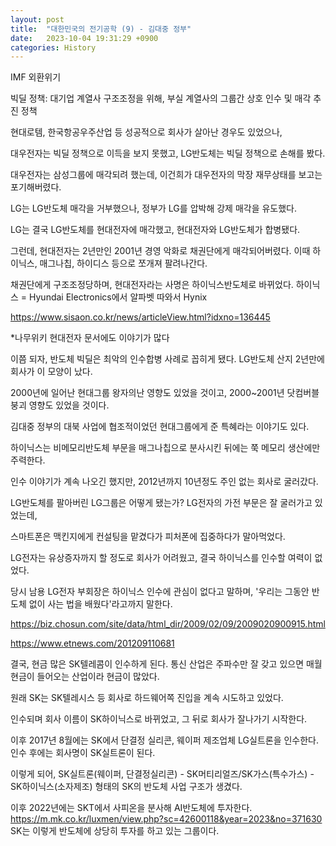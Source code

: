 ```yaml
---
layout: post
title:  "대한민국의 전기공학 (9) - 김대중 정부"
date:   2023-10-04 19:31:29 +0900
categories: History
---
```


IMF 외환위기

빅딜 정책: 대기업 계열사 구조조정을 위해, 부실 계열사의 그룹간 상호 인수 및 매각 추진 정책

현대로템, 한국항공우주산업 등 성공적으로 회사가 살아난 경우도 있었으나,

대우전자는 빅딜 정책으로 이득을 보지 못했고,
LG반도체는 빅딜 정책으로 손해를 봤다.

대우전자는 삼성그룹에 매각되려 했는데, 이건희가 대우전자의 막장 재무상태를 보고는 포기해버렸다.

LG는 LG반도체 매각을 거부했으나, 정부가 LG를 압박해 강제 매각을 유도했다.

LG는 결국 LG반도체를 현대전자에 매각했고, 현대전자와 LG반도체가 합병됐다.

그런데, 현대전자는 2년만인 2001년 경영 악화로 채권단에게 매각되어버렸다. 이때 하이닉스, 매그나칩, 하이디스 등으로 쪼개져 팔려나간다.

채권단에게 구조조정당하며, 현대전자라는 사명은 하이닉스반도체로 바뀌었다.
하이닉스 = Hyundai Electronics에서 알파벳 따와서 Hynix

https://www.sisaon.co.kr/news/articleView.html?idxno=136445

*나무위키 현대전자 문서에도 이야기가 많다

이쯤 되자, 반도체 빅딜은 최악의 인수합병 사례로 꼽히게 됐다.
LG반도체 산지 2년만에 회사가 이 모양이 났다.

2000년에 일어난 현대그룹 왕자의난 영향도 있었을 것이고,
2000~2001년 닷컴버블 붕괴 영향도 있었을 것이다.

김대중 정부의 대북 사업에 협조적이었던 현대그룹에게 준 특혜라는 이야기도 있다.

하이닉스는 비메모리반도체 부문을 매그나칩으로 분사시킨 뒤에는 쭉 메모리 생산에만 주력한다.

인수 이야기가 계속 나오긴 했지만, 2012년까지 10년정도 주인 없는 회사로 굴러갔다.


LG반도체를 팔아버린 LG그룹은 어떻게 됐는가?
LG전자의 가전 부문은 잘 굴러가고 있었는데,

스마트폰은 맥킨지에게 컨설팅을 맡겼다가 피처폰에 집중하다가 말아먹었다.

LG전자는 유상증자까지 할 정도로 회사가 어려웠고, 결국 하이닉스를 인수할 여력이 없었다.

당시 남용 LG전자 부회장은 하이닉스 인수에 관심이 없다고 말하며, '우리는 그동안 반도체 없이 사는 법을 배웠다'라고까지 말한다.

https://biz.chosun.com/site/data/html_dir/2009/02/09/2009020900915.html

https://www.etnews.com/201209110681

결국, 현금 많은 SK텔레콤이 인수하게 된다.
통신 산업은 주파수만 잘 갖고 있으면 매월 현금이 들어오는 산업이라 현금이 많았다.

원래 SK는 SK텔레시스 등 회사로 하드웨어쪽 진입을 계속 시도하고 있었다.

인수되며 회사 이름이 SK하이닉스로 바뀌었고, 그 뒤로 회사가 잘나가기 시작한다.

이후 2017년 8월에는 SK에서 단결정 실리콘, 웨이퍼 제조업체 LG실트론을 인수한다. 인수 후에는 회사명이 SK실트론이 된다.

이렇게 되어, SK실트론(웨이퍼, 단결정실리콘) - SK머티리얼즈/SK가스(특수가스) - SK하이닉스(소자제조) 형태의 SK의 반도체 사업 구조가 생겼다.

이후 2022년에는 SKT에서 사피온을 분사해 AI반도체에 투자한다.
https://m.mk.co.kr/luxmen/view.php?sc=42600118&year=2023&no=371630
SK는 이렇게 반도체에 상당히 투자를 하고 있는 그룹이다.
